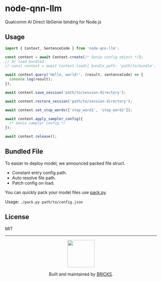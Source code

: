 # node-qnn-llm

Qualcomm AI Direct libGenie binding for Node.js

## Usage

```javascript
import { Context, SentenceCode } from 'node-qnn-llm';

const context = await Context.create(/* Genie config object */);
// Or load bundled
// const context = await Context.load({ bundle_path: 'path/to/bundle', unpack_dir: 'path/to/store/unpacked', n_thread?: Number })

await context.query('Hello, world!', (result, sentenceCode) => {
  console.log(result);
});

await context.save_session('path/to/session-directory');

await context.restore_session('path/to/session-directory');

await context.set_stop_words(['stop_word1', 'stop_word2']);

await context.apply_sampler_config({
  /* Genie sampler config */
});

await context.release();
```

## Bundled File

To easier to deploy model, we announced packed file struct.

- Constant entry config path.
- Auto resolve file path.
- Patch config on load.

You can quickly pack your model files use [pack.py](pack.py).

Usage: `./pack.py path/to/config.json`

## License

MIT

---

<p align="center">
  <a href="https://bricks.tools">
    <img width="90px" src="https://avatars.githubusercontent.com/u/17320237?s=200&v=4">
  </a>
  <p align="center">
    Built and maintained by <a href="https://bricks.tools">BRICKS</a>.
  </p>
</p>
